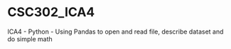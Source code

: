 # CSC302_ICA4
ICA4 - Python - Using Pandas to open and read file, describe dataset and do simple math
